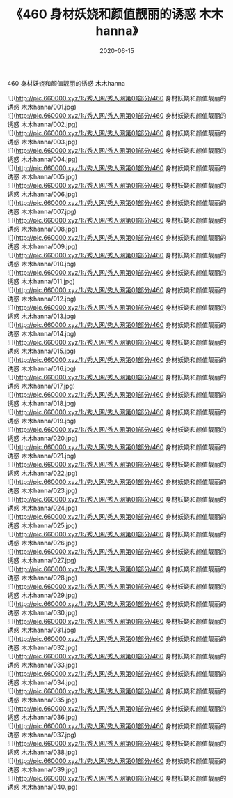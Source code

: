 ﻿---
layout: post
title:  《460 身材妖娆和颜值靓丽的诱惑 木木hanna》
date:   2020-06-15
img: http://pic.660000.xyz/1:/秀人网/秀人网第01部分/460 身材妖娆和颜值靓丽的诱惑 木木hanna/000.jpg
categories: [美女, 清纯, 唯美]
---

460 身材妖娆和颜值靓丽的诱惑 木木hanna

  ![](http://pic.660000.xyz/1:/秀人网/秀人网第01部分/460 身材妖娆和颜值靓丽的诱惑 木木hanna/001.jpg) <br> ![](http://pic.660000.xyz/1:/秀人网/秀人网第01部分/460 身材妖娆和颜值靓丽的诱惑 木木hanna/002.jpg) <br> ![](http://pic.660000.xyz/1:/秀人网/秀人网第01部分/460 身材妖娆和颜值靓丽的诱惑 木木hanna/003.jpg) <br> ![](http://pic.660000.xyz/1:/秀人网/秀人网第01部分/460 身材妖娆和颜值靓丽的诱惑 木木hanna/004.jpg) <br> ![](http://pic.660000.xyz/1:/秀人网/秀人网第01部分/460 身材妖娆和颜值靓丽的诱惑 木木hanna/005.jpg) <br> ![](http://pic.660000.xyz/1:/秀人网/秀人网第01部分/460 身材妖娆和颜值靓丽的诱惑 木木hanna/006.jpg) <br> ![](http://pic.660000.xyz/1:/秀人网/秀人网第01部分/460 身材妖娆和颜值靓丽的诱惑 木木hanna/007.jpg) <br> ![](http://pic.660000.xyz/1:/秀人网/秀人网第01部分/460 身材妖娆和颜值靓丽的诱惑 木木hanna/008.jpg) <br> ![](http://pic.660000.xyz/1:/秀人网/秀人网第01部分/460 身材妖娆和颜值靓丽的诱惑 木木hanna/009.jpg) <br> ![](http://pic.660000.xyz/1:/秀人网/秀人网第01部分/460 身材妖娆和颜值靓丽的诱惑 木木hanna/010.jpg) <br> ![](http://pic.660000.xyz/1:/秀人网/秀人网第01部分/460 身材妖娆和颜值靓丽的诱惑 木木hanna/011.jpg) <br> ![](http://pic.660000.xyz/1:/秀人网/秀人网第01部分/460 身材妖娆和颜值靓丽的诱惑 木木hanna/012.jpg) <br> ![](http://pic.660000.xyz/1:/秀人网/秀人网第01部分/460 身材妖娆和颜值靓丽的诱惑 木木hanna/013.jpg) <br> ![](http://pic.660000.xyz/1:/秀人网/秀人网第01部分/460 身材妖娆和颜值靓丽的诱惑 木木hanna/014.jpg) <br> ![](http://pic.660000.xyz/1:/秀人网/秀人网第01部分/460 身材妖娆和颜值靓丽的诱惑 木木hanna/015.jpg) <br> ![](http://pic.660000.xyz/1:/秀人网/秀人网第01部分/460 身材妖娆和颜值靓丽的诱惑 木木hanna/016.jpg) <br> ![](http://pic.660000.xyz/1:/秀人网/秀人网第01部分/460 身材妖娆和颜值靓丽的诱惑 木木hanna/017.jpg) <br> ![](http://pic.660000.xyz/1:/秀人网/秀人网第01部分/460 身材妖娆和颜值靓丽的诱惑 木木hanna/018.jpg) <br> ![](http://pic.660000.xyz/1:/秀人网/秀人网第01部分/460 身材妖娆和颜值靓丽的诱惑 木木hanna/019.jpg) <br> ![](http://pic.660000.xyz/1:/秀人网/秀人网第01部分/460 身材妖娆和颜值靓丽的诱惑 木木hanna/020.jpg) <br> ![](http://pic.660000.xyz/1:/秀人网/秀人网第01部分/460 身材妖娆和颜值靓丽的诱惑 木木hanna/021.jpg) <br> ![](http://pic.660000.xyz/1:/秀人网/秀人网第01部分/460 身材妖娆和颜值靓丽的诱惑 木木hanna/022.jpg) <br> ![](http://pic.660000.xyz/1:/秀人网/秀人网第01部分/460 身材妖娆和颜值靓丽的诱惑 木木hanna/023.jpg) <br> ![](http://pic.660000.xyz/1:/秀人网/秀人网第01部分/460 身材妖娆和颜值靓丽的诱惑 木木hanna/024.jpg) <br> ![](http://pic.660000.xyz/1:/秀人网/秀人网第01部分/460 身材妖娆和颜值靓丽的诱惑 木木hanna/025.jpg) <br> ![](http://pic.660000.xyz/1:/秀人网/秀人网第01部分/460 身材妖娆和颜值靓丽的诱惑 木木hanna/026.jpg) <br> ![](http://pic.660000.xyz/1:/秀人网/秀人网第01部分/460 身材妖娆和颜值靓丽的诱惑 木木hanna/027.jpg) <br> ![](http://pic.660000.xyz/1:/秀人网/秀人网第01部分/460 身材妖娆和颜值靓丽的诱惑 木木hanna/028.jpg) <br> ![](http://pic.660000.xyz/1:/秀人网/秀人网第01部分/460 身材妖娆和颜值靓丽的诱惑 木木hanna/029.jpg) <br> ![](http://pic.660000.xyz/1:/秀人网/秀人网第01部分/460 身材妖娆和颜值靓丽的诱惑 木木hanna/030.jpg) <br> ![](http://pic.660000.xyz/1:/秀人网/秀人网第01部分/460 身材妖娆和颜值靓丽的诱惑 木木hanna/031.jpg) <br> ![](http://pic.660000.xyz/1:/秀人网/秀人网第01部分/460 身材妖娆和颜值靓丽的诱惑 木木hanna/032.jpg) <br> ![](http://pic.660000.xyz/1:/秀人网/秀人网第01部分/460 身材妖娆和颜值靓丽的诱惑 木木hanna/033.jpg) <br> ![](http://pic.660000.xyz/1:/秀人网/秀人网第01部分/460 身材妖娆和颜值靓丽的诱惑 木木hanna/034.jpg) <br> ![](http://pic.660000.xyz/1:/秀人网/秀人网第01部分/460 身材妖娆和颜值靓丽的诱惑 木木hanna/035.jpg) <br> ![](http://pic.660000.xyz/1:/秀人网/秀人网第01部分/460 身材妖娆和颜值靓丽的诱惑 木木hanna/036.jpg) <br> ![](http://pic.660000.xyz/1:/秀人网/秀人网第01部分/460 身材妖娆和颜值靓丽的诱惑 木木hanna/037.jpg) <br> ![](http://pic.660000.xyz/1:/秀人网/秀人网第01部分/460 身材妖娆和颜值靓丽的诱惑 木木hanna/038.jpg) <br> ![](http://pic.660000.xyz/1:/秀人网/秀人网第01部分/460 身材妖娆和颜值靓丽的诱惑 木木hanna/039.jpg) <br> ![](http://pic.660000.xyz/1:/秀人网/秀人网第01部分/460 身材妖娆和颜值靓丽的诱惑 木木hanna/040.jpg) <br>